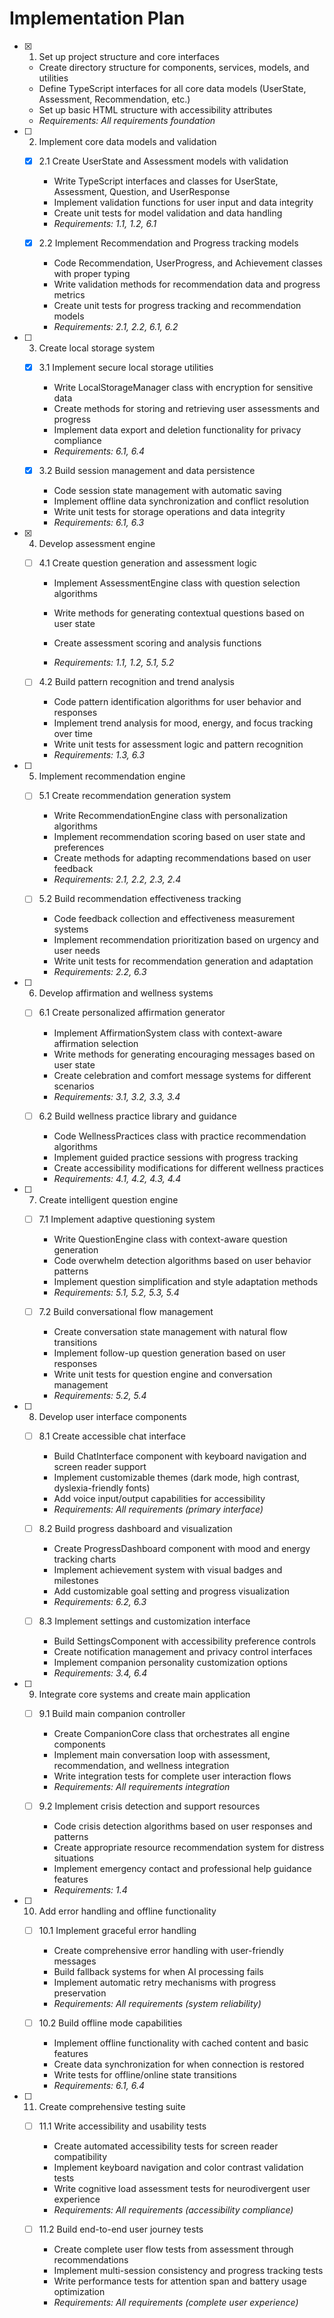 # Implementation Plan

- [x] 1. Set up project structure and core interfaces



  - Create directory structure for components, services, models, and utilities
  - Define TypeScript interfaces for all core data models (UserState, Assessment, Recommendation, etc.)
  - Set up basic HTML structure with accessibility attributes
  - _Requirements: All requirements foundation_

- [ ] 2. Implement core data models and validation
  - [x] 2.1 Create UserState and Assessment models with validation


    - Write TypeScript interfaces and classes for UserState, Assessment, Question, and UserResponse
    - Implement validation functions for user input and data integrity
    - Create unit tests for model validation and data handling
    - _Requirements: 1.1, 1.2, 6.1_

  - [x] 2.2 Implement Recommendation and Progress tracking models


    - Code Recommendation, UserProgress, and Achievement classes with proper typing
    - Write validation methods for recommendation data and progress metrics
    - Create unit tests for progress tracking and recommendation models
    - _Requirements: 2.1, 2.2, 6.1, 6.2_

- [ ] 3. Create local storage system
  - [x] 3.1 Implement secure local storage utilities


    - Write LocalStorageManager class with encryption for sensitive data
    - Create methods for storing and retrieving user assessments and progress
    - Implement data export and deletion functionality for privacy compliance
    - _Requirements: 6.1, 6.4_

  - [x] 3.2 Build session management and data persistence


    - Code session state management with automatic saving
    - Implement offline data synchronization and conflict resolution
    - Write unit tests for storage operations and data integrity
    - _Requirements: 6.1, 6.3_

- [x] 4. Develop assessment engine


  - [ ] 4.1 Create question generation and assessment logic
    - Implement AssessmentEngine class with question selection algorithms
    - Write methods for generating contextual questions based on user state
    - Create assessment scoring and analysis functions

    - _Requirements: 1.1, 1.2, 5.1, 5.2_

  - [ ] 4.2 Build pattern recognition and trend analysis
    - Code pattern identification algorithms for user behavior and responses
    - Implement trend analysis for mood, energy, and focus tracking over time
    - Write unit tests for assessment logic and pattern recognition
    - _Requirements: 1.3, 6.3_

- [ ] 5. Implement recommendation engine
  - [ ] 5.1 Create recommendation generation system
    - Write RecommendationEngine class with personalization algorithms
    - Implement recommendation scoring based on user state and preferences
    - Create methods for adapting recommendations based on user feedback
    - _Requirements: 2.1, 2.2, 2.3, 2.4_

  - [ ] 5.2 Build recommendation effectiveness tracking
    - Code feedback collection and effectiveness measurement systems
    - Implement recommendation prioritization based on urgency and user needs
    - Write unit tests for recommendation generation and adaptation
    - _Requirements: 2.2, 6.3_

- [ ] 6. Develop affirmation and wellness systems
  - [ ] 6.1 Create personalized affirmation generator
    - Implement AffirmationSystem class with context-aware affirmation selection
    - Write methods for generating encouraging messages based on user state
    - Create celebration and comfort message systems for different scenarios
    - _Requirements: 3.1, 3.2, 3.3, 3.4_

  - [ ] 6.2 Build wellness practice library and guidance
    - Code WellnessPractices class with practice recommendation algorithms
    - Implement guided practice sessions with progress tracking
    - Create accessibility modifications for different wellness practices
    - _Requirements: 4.1, 4.2, 4.3, 4.4_

- [ ] 7. Create intelligent question engine
  - [ ] 7.1 Implement adaptive questioning system
    - Write QuestionEngine class with context-aware question generation
    - Code overwhelm detection algorithms based on user behavior patterns
    - Implement question simplification and style adaptation methods
    - _Requirements: 5.1, 5.2, 5.3, 5.4_

  - [ ] 7.2 Build conversational flow management
    - Create conversation state management with natural flow transitions
    - Implement follow-up question generation based on user responses
    - Write unit tests for question engine and conversation management
    - _Requirements: 5.2, 5.4_

- [ ] 8. Develop user interface components
  - [ ] 8.1 Create accessible chat interface
    - Build ChatInterface component with keyboard navigation and screen reader support
    - Implement customizable themes (dark mode, high contrast, dyslexia-friendly fonts)
    - Add voice input/output capabilities for accessibility
    - _Requirements: All requirements (primary interface)_

  - [ ] 8.2 Build progress dashboard and visualization
    - Create ProgressDashboard component with mood and energy tracking charts
    - Implement achievement system with visual badges and milestones
    - Add customizable goal setting and progress visualization
    - _Requirements: 6.2, 6.3_

  - [ ] 8.3 Implement settings and customization interface
    - Build SettingsComponent with accessibility preference controls
    - Create notification management and privacy control interfaces
    - Implement companion personality customization options
    - _Requirements: 3.4, 6.4_

- [ ] 9. Integrate core systems and create main application
  - [ ] 9.1 Build main companion controller
    - Create CompanionCore class that orchestrates all engine components
    - Implement main conversation loop with assessment, recommendation, and wellness integration
    - Write integration tests for complete user interaction flows
    - _Requirements: All requirements integration_

  - [ ] 9.2 Implement crisis detection and support resources
    - Code crisis detection algorithms based on user responses and patterns
    - Create appropriate resource recommendation system for distress situations
    - Implement emergency contact and professional help guidance features
    - _Requirements: 1.4_

- [ ] 10. Add error handling and offline functionality
  - [ ] 10.1 Implement graceful error handling
    - Create comprehensive error handling with user-friendly messages
    - Build fallback systems for when AI processing fails
    - Implement automatic retry mechanisms with progress preservation
    - _Requirements: All requirements (system reliability)_

  - [ ] 10.2 Build offline mode capabilities
    - Implement offline functionality with cached content and basic features
    - Create data synchronization for when connection is restored
    - Write tests for offline/online state transitions
    - _Requirements: 6.1, 6.4_

- [ ] 11. Create comprehensive testing suite
  - [ ] 11.1 Write accessibility and usability tests
    - Create automated accessibility tests for screen reader compatibility
    - Implement keyboard navigation and color contrast validation tests
    - Write cognitive load assessment tests for neurodivergent user experience
    - _Requirements: All requirements (accessibility compliance)_

  - [ ] 11.2 Build end-to-end user journey tests
    - Create complete user flow tests from assessment through recommendations
    - Implement multi-session consistency and progress tracking tests
    - Write performance tests for attention span and battery usage optimization
    - _Requirements: All requirements (complete user experience)_